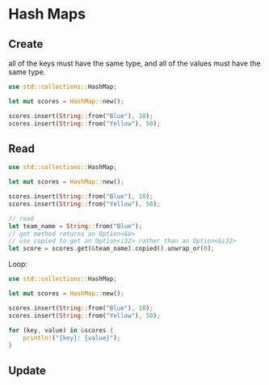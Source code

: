 # Hash Maps

## Create

all of the keys must have the same type, and all of the values must have the same type.

```rust
use std::collections::HashMap;

let mut scores = HashMap::new();

scores.insert(String::from("Blue"), 10);
scores.insert(String::from("Yellow"), 50);
```

## Read

```rust
use std::collections::HashMap;

let mut scores = HashMap::new();

scores.insert(String::from("Blue"), 10);
scores.insert(String::from("Yellow"), 50);

// read
let team_name = String::from("Blue");
// get method returns an Option<&V>
// use copied to get an Option<i32> rather than an Option<&i32>
let score = scores.get(&team_name).copied().unwrap_or(0);
```

Loop:

```rust
use std::collections::HashMap;

let mut scores = HashMap::new();

scores.insert(String::from("Blue"), 10);
scores.insert(String::from("Yellow"), 50);

for (key, value) in &scores {
    println!("{key}: {value}");
}
```

## Update

```rust

```
